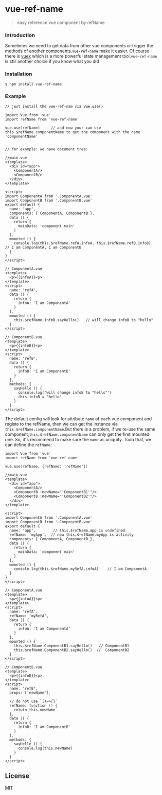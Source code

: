 # vue-ref-name

> easy reference vue component by refName 

### Introduction

Sometimes we need to get data from other vue components or trigger the methods of another components.`vue-ref-name` make it easier.
Of course there is [vuex](https://github.com/vuejs/vuex) which is a more powerful state management tool,`vue-ref-name` is still another choice if you 
know what you did

### Installation
```
$ npm install vue-ref-name
```

### Example

```
// just install the vue-ref-nam via Vue.use()

import Vue from 'vue'
import refName from 'vue-ref-name'

vue.use(refName)     // and now your can use this.$refName.componentName to get the component with the name 'componentName'


// for example: we have document tree:

//main.vue
<template>
  <div id="app">
    <ComponentA/>
    <ComponentB/>
  </div>
</template>

<script>
import ComponentA from '.ComponentA.vue'
import ComponentB from '.ComponentB.vue'
export default {
  name: 'app',
  components: { ComponentA, ComponentB },
  data () {
    return {
      mainData: 'component main'
    }
  },
  mounted () {
    console.log(this.$refName.refA.infoA, this.$refName.refB.infoB)    // I am ComponentA, I am ComponentB
  }
}
</script>

// ComponentA.vue
<template>
  <p>{{infoA}}<p>
</template>
<script>
  name: 'refA',
  data () {
    return {
      infoA: 'I am ComponentA'
    }
  },
  mounted () {
    this.$refName.infoB.sayHello()   // will change infoB to "hello"
  }
</script>

// ComponentB.vue
<template>
  <p>{{infoB}}<p>
</template>
<script>
  name: 'refB',
  data () {
    return {
      infoB: 'I am ComponentB'
    }
  },
  methods: {
    sayHello () {
      console.log('will change infoB to "hello"')
      this.infoB = "hello"
    }
  }
</script>
```

The default config will look for attribute `name` of each vue component and registe to the refName, then we can get the instance via `this.$refName.componentName`.But there is a problem, if we re-use the same component,`this.$refName.componentName` can only get the first mounted one.
So, it's recommend to make sure the `name` as uniquity.
Todo that, we can define the `refName`:

```
import Vue from 'vue'
import refName from 'vue-ref-name'

vue.use(refName, {refName: 'refName'}) 

//main.vue
<template>
  <div id="app">
    <ComponentA/>
    <ComponentB :newName="'ComponentB1'"/>
    <ComponentB :newName="'ComponentB2'"/>
  </div>
</template>

<script>
import ComponentA from '.ComponentA.vue'
import ComponentB from '.ComponentB.vue'
export default {
  name: 'app',        // this.$refName.app is undefined
  refName: 'myApp',  // now this.$refName.myApp is activity
  components: { ComponentA, ComponentB },
  data () {
    return {
      mainData: 'component main'
    }
  },
  mounted () {
    console.log(this.$refName.myRefA.infoA)    // I am ComponentA
  }
}
</script>

// ComponentA.vue
<template>
  <p>{{infoA}}<p>
</template>
<script>
  name: 'refA',
  refName: 'myRefA',
  data () {
    return {
      infoA: 'I am ComponentA'
    }
  },
  mounted () {
    this.$refName.ComponentB1.sayHello()   // ComponentB1
    this.$refName.ComponentB2.sayHello()  //  ComponentB2
  }
</script>

// ComponentB.vue
<template>
  <p>{{infoB}}<p>
</template>
<script>
  name: 'refB',
  props: ['newName'],

  // do not use `()=>{}`
  refName: function () {
    retutn this.newName
  },
  data () {
    return {
      infoB: 'I am ComponentB'
    }
  },
  methods: {
    sayHello () {
      console.log(this.newName)
    }
  }
</script>

``` 

## License

[MIT](http://opensource.org/licenses/MIT)


